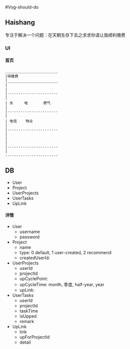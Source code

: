 #Vog-should-do

## Haishang
专注于解决一个问题：在天朝生存下去之求求你请让我顺利缴费

### UI

#### 首页

```
________________________
|待缴费
|_______________________
|
|
|-----------------------
|
| 水		电		燃气
|
|-----------------------
|
| 电信	物业	
|
|-----------------------
|
|
|
|-----------------------
|
------------------------
```


## DB


- User
- Project
- UserProjects
- UserTasks
- UpLink

  
#### 详情
- User
	- username
	- password
- Project
	- name
	- type: 0 default, 1 user-created, 2 recommend
	- createdUserId:
- UserProjects
	- userId
	- projectId
	- upCyclePoint:
	- upCycleTime: month, 季度, half-year, year
	- upLink:
- UserTasks
	- userId
	- projectId
	- taskTime
	- isUpped
	- remark
- UpLink
	- link
	- upForProjectId
	- detail